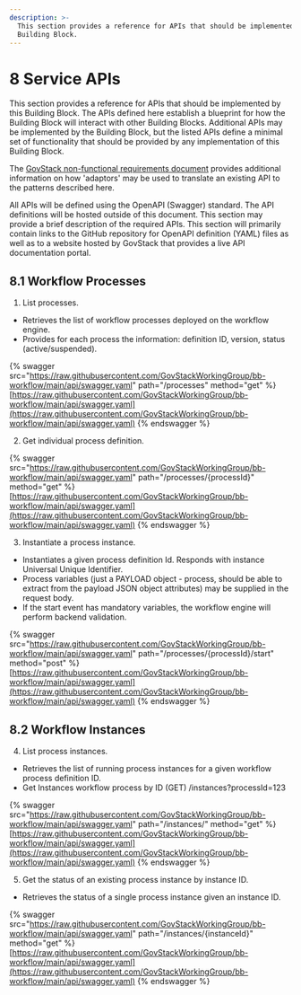 ```yaml
---
description: >-
  This section provides a reference for APIs that should be implemented by this
  Building Block.
---
```


# 8 Service APIs

This section provides a reference for APIs that should be implemented by this Building Block. The APIs defined here establish a blueprint for how the Building Block will interact with other Building Blocks. Additional APIs may be implemented by the Building Block, but the listed APIs define a minimal set of functionality that should be provided by any implementation of this Building Block.

The [GovStack non-functional requirements document](https://govstack.gitbook.io/specification/v/1.0/architecture-and-nonfunctional-requirements/6-onboarding) provides additional information on how 'adaptors' may be used to translate an existing API to the patterns described here.

All APIs will be defined using the OpenAPI (Swagger) standard. The API definitions will be hosted outside of this document. This section may provide a brief description of the required APIs. This section will primarily contain links to the GitHub repository for OpenAPI definition (YAML) files as well as to a website hosted by GovStack that provides a live API documentation portal.

## 8.1 Workflow Processes

1. List processes.&#x20;

* Retrieves the list of workflow processes deployed on the workflow engine.
* Provides for each process the information: definition ID, version, status (active/suspended).

{% swagger src="https://raw.githubusercontent.com/GovStackWorkingGroup/bb-workflow/main/api/swagger.yaml" path="/processes" method="get" %}
[https://raw.githubusercontent.com/GovStackWorkingGroup/bb-workflow/main/api/swagger.yaml](https://raw.githubusercontent.com/GovStackWorkingGroup/bb-workflow/main/api/swagger.yaml)
{% endswagger %}

2. Get individual process definition.

{% swagger src="https://raw.githubusercontent.com/GovStackWorkingGroup/bb-workflow/main/api/swagger.yaml" path="/processes/{processId}" method="get" %}
[https://raw.githubusercontent.com/GovStackWorkingGroup/bb-workflow/main/api/swagger.yaml](https://raw.githubusercontent.com/GovStackWorkingGroup/bb-workflow/main/api/swagger.yaml)
{% endswagger %}

3. Instantiate a process instance.&#x20;

* Instantiates a given process definition Id. Responds with instance Universal Unique Identifier.
* Process variables (just a PAYLOAD object - process, should be able to extract from the payload JSON object attributes) may be supplied in the request body.
* If the start event has mandatory variables, the workflow engine will perform backend validation.

{% swagger src="https://raw.githubusercontent.com/GovStackWorkingGroup/bb-workflow/main/api/swagger.yaml" path="/processes/{processId}/start" method="post" %}
[https://raw.githubusercontent.com/GovStackWorkingGroup/bb-workflow/main/api/swagger.yaml](https://raw.githubusercontent.com/GovStackWorkingGroup/bb-workflow/main/api/swagger.yaml)
{% endswagger %}

## 8.2 Workflow Instances

4. List process instances.&#x20;

* Retrieves the list of running process instances for a given workflow process definition ID.
* Get Instances workflow process by ID (GET) /instances?processId=123

{% swagger src="https://raw.githubusercontent.com/GovStackWorkingGroup/bb-workflow/main/api/swagger.yaml" path="/instances/" method="get" %}
[https://raw.githubusercontent.com/GovStackWorkingGroup/bb-workflow/main/api/swagger.yaml](https://raw.githubusercontent.com/GovStackWorkingGroup/bb-workflow/main/api/swagger.yaml)
{% endswagger %}

5. Get the status of an existing process instance by instance ID.&#x20;

* Retrieves the status of a single process instance given an instance ID.

{% swagger src="https://raw.githubusercontent.com/GovStackWorkingGroup/bb-workflow/main/api/swagger.yaml" path="/instances/{instanceId}" method="get" %}
[https://raw.githubusercontent.com/GovStackWorkingGroup/bb-workflow/main/api/swagger.yaml](https://raw.githubusercontent.com/GovStackWorkingGroup/bb-workflow/main/api/swagger.yaml)
{% endswagger %}

